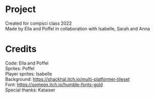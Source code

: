 # Project
Created for compsci class 2022  
Made by Ella and Poffel in collaboration with Isabelle, Sarah and Anna

# Credits
Code: Ella and Poffel  
Sprites: Poffel  
Player sprites: Isabelle  
Background: https://shackhal.itch.io/multi-platformer-tileset  
Font: https://somepx.itch.io/humble-fonts-gold  
Special thanks: Kataiser
